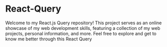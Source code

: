 # React-Query
Welcome to my React.js Query repository! This project serves as an online showcase of my web development skills, featuring a collection of my web projects, personal information, and more. Feel free to explore and get to know me better through this React Query 
